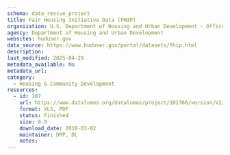 ```yaml
---
schema: data_rescue_project 
title: Fair Housing Initiative Data (FHIP)
organization: U.S. Department of Housing and Urban Development - Office of Policy Development and Research
agency: Department of Housing and Urban Development
websites: huduser.gov
data_source: https://www.huduser.gov/portal/datasets/fhip.html
description: 
last_modified: 2025-04-29
metadata_available: No
metadata_url: 
category:
  - Housing & Community Development 
resources:
  - id: 107
    url: https://www.datalumos.org/datalumos/project/101766/version/V2/view
    format: XLS, PDF
    status: Finished
    size: 0.0
    download_date: 2018-03-02
    maintainer: DRP, DL
    notes: 
---
```


